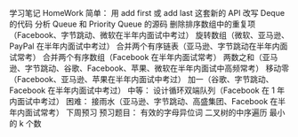 学习笔记
HomeWork
简单：
用 add first 或 add last 这套新的 API 改写 Deque 的代码
分析 Queue 和 Priority Queue 的源码
删除排序数组中的重复项（Facebook、字节跳动、微软在半年内面试中考过）
旋转数组（微软、亚马逊、PayPal 在半年内面试中考过）
合并两个有序链表（亚马逊、字节跳动在半年内面试常考）
合并两个有序数组（Facebook 在半年内面试常考）
两数之和（亚马逊、字节跳动、谷歌、Facebook、苹果、微软在半年内面试中高频常考）
移动零（Facebook、亚马逊、苹果在半年内面试中考过）
加一（谷歌、字节跳动、Facebook 在半年内面试中考过）
中等：
设计循环双端队列（Facebook 在 1 年内面试中考过）
困难：
接雨水（亚马逊、字节跳动、高盛集团、Facebook 在半年内面试常考）
下周预习
预习题目：
有效的字母异位词
二叉树的中序遍历
最小的 k 个数